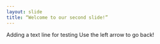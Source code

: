 ```yaml
---
layout: slide
title: “Welcome to our second slide!”
---
```

Adding a text line for testing
Use the left arrow to go back!
